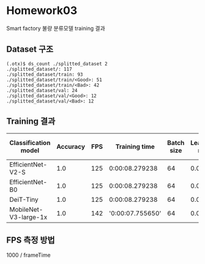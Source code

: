 # Homework03
Smart factory 불량 분류모델 training 결과

## Dataset 구조
```
(.otx)$ ds_count ./splitted_dataset 2
./splitted_dataset/: 117
./splitted_dataset/train: 93​
./splitted_dataset/train/<Good>: 51​
./splitted_dataset/train/<Bad>: 42​
./splitted_dataset/val: 24
./splitted_dataset/val/<Good>: 12​
./splitted_dataset/val/<Bad>: 12​
```

## Training 결과
|Classification model|Accuracy|FPS|Training time|Batch size|Learning rate|Other hyper-prams|
|----|----|----|----|----|----|----|
|EfficientNet-V2-S| 1.0| 125| 0:00:08.279238| 64| 0.0071
|EfficientNet-B0| 1.0| 125| 0:00:08.279238| 64| 0.0049|
|DeiT-Tiny| 1.0| 125| 0:00:08.279238| 64| 0.0001|
|MobileNet-V3-large-1x| 1.0| 142|'0:00:07.755650'| 64|0.0058|


## FPS 측정 방법
1000 / frameTime
